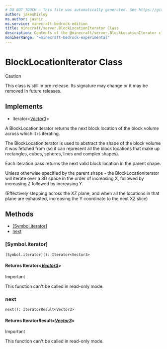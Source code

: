 ```yaml
---
# DO NOT TOUCH — This file was automatically generated. See https://github.com/mojang/minecraftapidocsgenerator to modify descriptions, examples, etc.
author: jakeshirley
ms.author: jashir
ms.service: minecraft-bedrock-edition
title: minecraft/server.BlockLocationIterator Class
description: Contents of the @minecraft/server.BlockLocationIterator class.
monikerRange: "=minecraft-bedrock-experimental"
---
```

# BlockLocationIterator Class

> [!CAUTION]
> This class is still in pre-release.  Its signature may change or it may be removed in future releases.

## Implements
- Iterator&lt;[*Vector3*](Vector3.md)&gt;

A BlockLocationIterator returns the next block location of the block volume across which it is iterating.

The BlockLocationIterator is used to abstract the shape of the block volume it was fetched from (so it can represent all the block locations that make up rectangles, cubes, spheres, lines and complex shapes).

Each iteration pass returns the next valid block location in the parent shape.

Unless otherwise specified by the parent shape - the BlockLocationIterator will iterate over a 3D space in the order of increasing X, followed by increasing Z followed by increasing Y.

(Effectively stepping across the XZ plane, and when all the locations in that plane are exhausted, increasing the Y coordinate to the next XZ slice)

## Methods
- [[Symbol.iterator]](#[symbol.iterator])
- [next](#next)

### **[Symbol.iterator]**
`
[Symbol.iterator](): Iterator<Vector3>
`

#### **Returns** Iterator&lt;[*Vector3*](Vector3.md)&gt;

> [!IMPORTANT]
> This function can't be called in read-only mode.

### **next**
`
next(): IteratorResult<Vector3>
`

#### **Returns** IteratorResult&lt;[*Vector3*](Vector3.md)&gt;

> [!IMPORTANT]
> This function can't be called in read-only mode.
